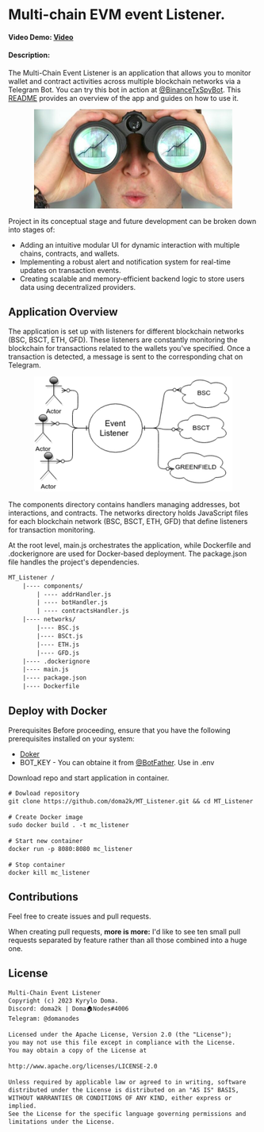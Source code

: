 
# Multi-chain EVM event Listener.
#### Video Demo:  [Video](https://www.youtube.com/watch?v=HdUmSqjAA2w&t=7s)
#### Description:
The Multi-Chain Event Listener is an application that allows you to monitor wallet and contract activities across multiple blockchain networks via a Telegram Bot. You can try this bot in action at [@BinanceTxSpyBot](https://t.me/BinanceTxSpyBot). This [README](https://github.com/doma2k/MT_Listener/blob/main/README.md) provides an overview of the app and guides on how to use it.

<p align="center">
    <img src ="./images/image.png" width="400" height="200"/>
</p>

Project in its conceptual stage and future development can be broken down into stages of:

* Adding an intuitive modular UI for dynamic interaction with multiple chains, contracts, and wallets.
* Implementing a robust alert and notification system for real-time updates on transaction events.
* Creating scalable and memory-efficient backend logic to store users data using decentralized providers.

## Application Overview

The application is set up with listeners for different blockchain networks (BSC, BSCT, ETH, GFD). These listeners are constantly monitoring the blockchain for transactions related to the wallets you've specified. Once a transaction is detected, a message is sent to the corresponding chat on Telegram.

<p align="center">
    <img src ="./images/schem.png" width="400"/>
</p>
The components directory contains handlers managing addresses, bot interactions, and contracts. The networks directory holds JavaScript files for each blockchain network (BSC, BSCT, ETH, GFD) that define listeners for transaction monitoring.

At the root level, main.js orchestrates the application, while Dockerfile and .dockerignore are used for Docker-based deployment. The package.json file handles the project's dependencies.

```txt
MT_Listener /
    |---- components/			              
        | ---- addrHandler.js                  
        | ---- botHandler.js 
        | ---- contractsHandler.js 
    |---- networks/			                  
        |---- BSC.js		          
        |---- BSCt.js		        
        |---- ETH.js		   
        |---- GFD.js	  
    |---- .dockerignore		                  
    |---- main.js		                
    |---- package.json		      
    |---- Dockerfile	      
```

## Deploy with Docker
Prerequisites
Before proceeding, ensure that you have the following prerequisites installed on your system:

- [Doker](https://docs.docker.com/engine/install/)
- BOT_KEY - You can obtaine it from [@BotFather](https://t.me/BotFather). Use in .env

Download repo and start application in container.


```
# Dowload repository
git clone https://github.com/doma2k/MT_Listener.git && cd MT_Listener

# Create Docker image
sudo docker build . -t mc_listener 

# Start new container 
docker run -p 8080:8080 mc_listener 

# Stop container 
docker kill mc_listener 
```
## Contributions

Feel free to create issues and pull requests.

When creating pull requests, **more is more:** I'd like to see ten small pull requests separated by feature rather than all those combined into a huge one.

## License
```
Multi-Chain Event Listener
Copyright (c) 2023 Kyrylo Doma.
Discord: doma2k | Doma🏠Nodes#4006
Telegram: @domanodes

Licensed under the Apache License, Version 2.0 (the "License");
you may not use this file except in compliance with the License.
You may obtain a copy of the License at

http://www.apache.org/licenses/LICENSE-2.0

Unless required by applicable law or agreed to in writing, software
distributed under the License is distributed on an "AS IS" BASIS,
WITHOUT WARRANTIES OR CONDITIONS OF ANY KIND, either express or implied.
See the License for the specific language governing permissions and
limitations under the License.
```
